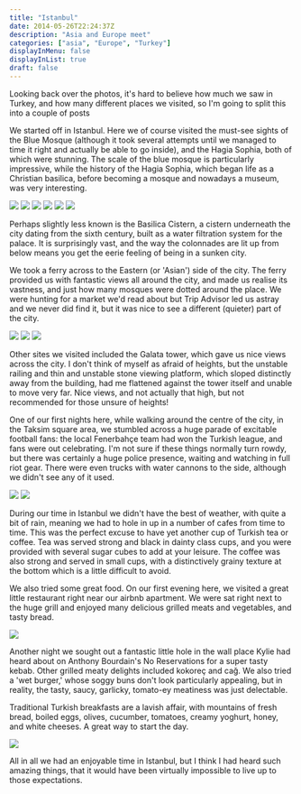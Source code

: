 ```yaml
---
title: "Istanbul"
date: 2014-05-26T22:24:37Z
description: "Asia and Europe meet"
categories: ["asia", "Europe", "Turkey"]
displayInMenu: false
displayInList: true
draft: false
---
```


Looking back over the photos, it's hard to believe how much we saw in Turkey, and how many different places we visited, so I'm going to split this into a couple of posts

We started off in Istanbul. Here we of course visited the must-see sights of the Blue Mosque (although it took several attempts until we managed to time it right and actually be able to go inside), and the Hagia Sophia, both of which were stunning. The scale of the blue mosque is particularly impressive, while the history of the Hagia Sophia, which began life as a Christian basilica, before becoming a mosque and nowadays a museum, was very interesting.

![](/istanbul/istanbul1.jpg)
![](/istanbul/istanbul2.jpg)
![](/istanbul/istanbul3.jpg)
![](/istanbul/istanbul4.jpg)
![](/istanbul/istanbul13.jpg)
![](/istanbul/istanbul5.jpg)

Perhaps slightly less known is the Basilica Cistern, a cistern underneath the city dating from the sixth century, built as a water filtration system for the palace. It is surprisingly vast, and the way the colonnades are lit up from below means you get the eerie feeling of being in a sunken city.

We took a ferry across to the Eastern (or 'Asian') side of the city. The ferry provided us with fantastic views all around the city, and made us realise its vastness, and just how many mosques were dotted around the place. We were hunting for a market we'd read about but Trip Advisor led us astray and we never did find it, but it was nice to see a different (quieter) part of the city.


![](/istanbul/istanbul6.jpg)
![](/istanbul/istanbul7.jpg)
![](/istanbul/istanbul8.jpg)

Other sites we visited included the Galata tower, which gave us nice views across the city. I don't think of myself as afraid of heights, but the unstable railing and thin and unstable stone viewing platform, which sloped distinctly away from the building, had me flattened against the tower itself and unable to move very far. Nice views, and not actually that high, but not recommended for those unsure of heights!

One of our first nights here, while walking around the centre of the city, in the Taksim square area, we stumbled across a huge parade of excitable football fans: the local Fenerbahçe team had won the Turkish league, and fans were out celebrating. I'm not sure if these things normally turn rowdy, but there was certainly a huge police presence, waiting and watching in full riot gear. There were even trucks with water cannons to the side, although we didn't see any of it used.


![](/istanbul/istanbul9.jpg)
![](/istanbul/istanbul10.jpg)

During our time in Istanbul we didn't have the best of weather, with quite a bit of rain, meaning we had to hole in up in a number of cafes from time to time. This was the perfect excuse to have yet another cup of Turkish tea or coffee. Tea was served strong and black in dainty class cups, and you were provided with several sugar cubes to add at your leisure. The coffee was also strong and served in small cups, with a distinctively grainy texture at the bottom which is a little difficult to avoid. 

We also tried some great food. On our first evening here, we visited a great little restaurant right near our airbnb apartment. We were sat right next to the huge grill and enjoyed many delicious grilled meats and vegetables, and tasty bread. 


![](/istanbul/istanbul11.jpg)


Another night we sought out a fantastic little hole in the wall place Kylie had heard about on Anthony Bourdain's No Reservations for a super tasty kebab. Other grilled meaty delights included kokoreç and cağ. We also tried a 'wet burger,' whose soggy buns don't look particularly appealing, but in reality, the tasty, saucy, garlicky, tomato-ey meatiness was just delectable.




Traditional Turkish breakfasts are a lavish affair, with mountains of fresh bread, boiled eggs, olives, cucumber, tomatoes, creamy yoghurt, honey, and white cheeses. A great way to start the day.



![](/istanbul/istanbul12.jpg)

All in all we had an enjoyable time in Istanbul, but I think I had heard such amazing things, that it would have been virtually impossible to live up to those expectations. 


